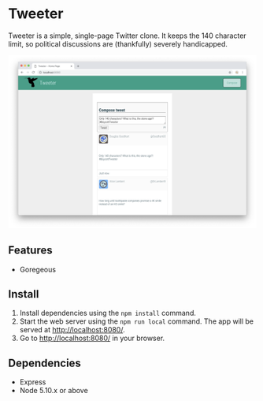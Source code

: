 # Tweeter

Tweeter is a simple, single-page Twitter clone. It keeps the 140 character limit, so political discussions are (thankfully) severely handicapped.

![Tweeter homepage](docs/home.png "Tweeter homepage")

## Features 

* Goregeous  

## Install

1. Install dependencies using the `npm install` command.
2. Start the web server using the `npm run local` command. The app will be served at <http://localhost:8080/>.
3. Go to <http://localhost:8080/> in your browser.

## Dependencies

- Express
- Node 5.10.x or above


